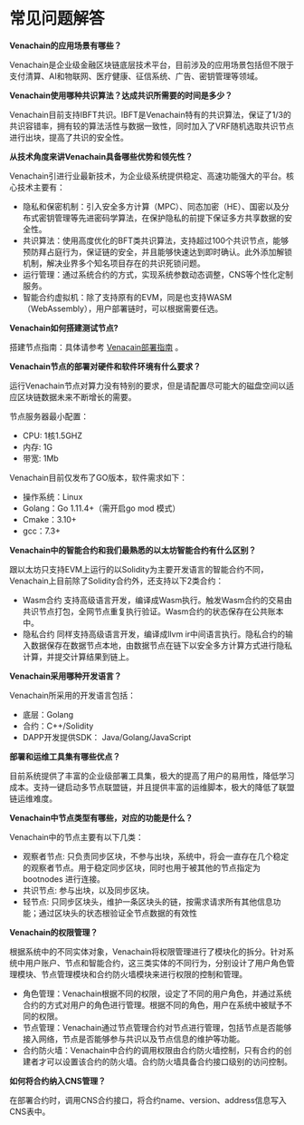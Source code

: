 # 常见问题解答

**Venachain的应用场景有哪些？**
  
Venachain是企业级金融区块链底层技术平台，目前涉及的应用场景包括但不限于支付清算、AI和物联网、医疗健康、征信系统、广告、密钥管理等领域。

**Venachain使用哪种共识算法？达成共识所需要的时间是多少？**
  
Venachain目前支持IBFT共识。IBFT是Venachain特有的共识算法，保证了1/3的共识容错率，拥有较的算法活性与数据一致性，同时加入了VRF随机选取共识节点进行出块，提高了共识的安全性。

**从技术角度来讲Venachain具备哪些优势和领先性？**

Venachain引进行业最新技术，为企业级系统提供稳定、高速功能强大的平台。核心技术主要有：

+ 隐私和保密机制：引入安全多方计算（MPC）、同态加密（HE）、国密以及分布式密钥管理等先进密码学算法，在保护隐私的前提下保证多方共享数据的安全性。
+ 共识算法：使用高度优化的BFT类共识算法，支持超过100个共识节点，能够预防拜占庭行为，保证链的安全，并且能够快速达到即时确认。此外添加解锁机制，解决业界多个知名项目存在的共识死锁问题。
+ 运行管理：通过系统合约的方式，实现系统参数动态调整，CNS等个性化定制服务。
+ 智能合约虚拟机：除了支持原有的EVM，同是也支持WASM（WebAssembly），用户部署链时，可以根据需要任选。

**Venachain如何搭建测试节点?**
  
搭建节点指南：具体请参考 [Venacain部署指南](../2_区块链部署/Venachain部署指南.md) 。

**Venachain节点的部署对硬件和软件环境有什么要求？**

运行Venachain节点对算力没有特别的要求，但是请配置尽可能大的磁盘空间以适应区块链数据未来不断增长的需要。

节点服务器最小配置：

+ CPU: 1核1.5GHZ
+ 内存: 1G
+ 带宽: 1Mb

Venachain目前仅发布了GO版本，软件需求如下：

+ 操作系统：Linux
+ Golang：Go 1.11.4+（需开启go mod 模式）
+ Cmake：3.10+
+ gcc：7.3+

**Venachain中的智能合约和我们最熟悉的以太坊智能合约有什么区别？**
  
跟以太坊只支持EVM上运行的以Solidity为主要开发语言的智能合约不同，Venachain上目前除了Solidity合约外，还支持以下2类合约：

+ Wasm合约 支持高级语言开发，编译成Wasm执行。触发Wasm合约的交易由共识节点打包，全网节点重复执行验证。Wasm合约的状态保存在公共账本中。
+ 隐私合约 同样支持高级语言开发，编译成llvm ir中间语言执行。隐私合约的输入数据保存在数据节点本地，由数据节点在链下以安全多方计算方式进行隐私计算，并提交计算结果到链上。

**Venachain采用哪种开发语言？**

Venachain所采用的开发语言包括：

+ 底层：Golang
+ 合约：C++/Solidity
+ DAPP开发提供SDK： Java/Golang/JavaScript

**部署和运维工具集有哪些优点？**

目前系统提供了丰富的企业级部署工具集，极大的提高了用户的易用性，降低学习成本。支持一键启动多节点联盟链，并且提供丰富的运维脚本，极大的降低了联盟链运维难度。

**Venachain中节点类型有哪些，对应的功能是什么？**

Venachain中的节点主要有以下几类：

+ 观察者节点: 只负责同步区块，不参与出块，系统中，将会一直存在几个稳定的观察者节点。用于稳定同步区块，同时也用于被其他的节点指定为bootnodes 进行连接。
+ 共识节点: 参与出块，以及同步区块。
+ 轻节点: 只同步区块头，维护一条区块头的链，按需求请求所有其他信息功能；通过区块头的状态根验证全节点数据的有效性

**Venachain的权限管理？**

根据系统中的不同实体对象，Venachain将权限管理进行了模块化的拆分。针对系统中用户账户、节点和智能合约，这三类实体的不同行为，分别设计了用户角色管理模块、节点管理模块和合约防火墙模块来进行权限的控制和管理。

+ 角色管理：Venachain根据不同的权限，设定了不同的用户角色，并通过系统合约的方式对用户的角色进行管理。根据不同的角色，用户在系统中被赋予不同的权限。
+ 节点管理：Venachain通过节点管理合约对节点进行管理，包括节点是否能够接入网络，节点是否能够参与共识以及节点信息的维护等功能。
+ 合约防火墙：Venachain中合约的调用权限由合约防火墙控制，只有合约的创建者才可以设置该合约的防火墙。合约防火墙具备合约接口级别的访问控制。

**如何将合约纳入CNS管理？**

在部署合约时，调用CNS合约接口，将合约name、version、address信息写入CNS表中。
